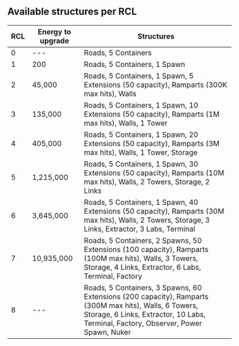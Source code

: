 Available structures per RCL
----------------------------

| RCL | Energy to upgrade | Structures |
| --- |  --- |  --- |
| 0 | --- | Roads, 5 Containers |
| 1 | 200 | Roads, 5 Containers, 1 Spawn |
| 2 | 45,000 | Roads, 5 Containers, 1 Spawn, 5 Extensions (50 capacity), Ramparts (300K max hits), Walls |
| 3 | 135,000 | Roads, 5 Containers, 1 Spawn, 10 Extensions (50 capacity), Ramparts (1M max hits), Walls, 1 Tower |
| 4 | 405,000 | Roads, 5 Containers, 1 Spawn, 20 Extensions (50 capacity), Ramparts (3M max hits), Walls, 1 Tower, Storage |
| 5 | 1,215,000 | Roads, 5 Containers, 1 Spawn, 30 Extensions (50 capacity), Ramparts (10M max hits), Walls, 2 Towers, Storage, 2 Links |
| 6 | 3,645,000 | Roads, 5 Containers, 1 Spawn, 40 Extensions (50 capacity), Ramparts (30M max hits), Walls, 2 Towers, Storage, 3 Links, Extractor, 3 Labs, Terminal |
| 7 | 10,935,000 | Roads, 5 Containers, 2 Spawns, 50 Extensions (100 capacity), Ramparts (100M max hits), Walls, 3 Towers, Storage, 4 Links, Extractor, 6 Labs, Terminal, Factory |
| 8 | --- | Roads, 5 Containers, 3 Spawns, 60 Extensions (200 capacity), Ramparts (300M max hits), Walls, 6 Towers, Storage, 6 Links, Extractor, 10 Labs, Terminal, Factory, Observer, Power Spawn, Nuker |